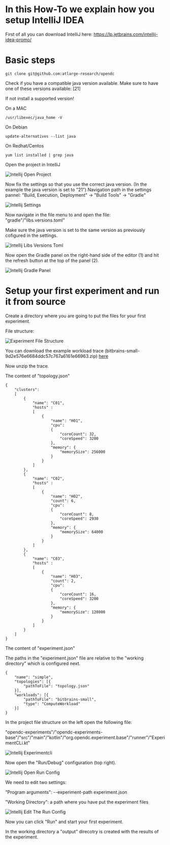 

# In this How-To we explain how you setup IntelliJ IDEA

First of all you can download IntelliJ here: https://lp.jetbrains.com/intellij-idea-promo/

# Basic steps

```
git clone git@github.com:atlarge-research/opendc
```

Check if you have a compatible java version available. Make sure to have one of these versions available: [21]

If not install a supported version!

On a MAC

```
/usr/libexec/java_home -V
```

On Debian

```
update-alternatives --list java
```

On Redhat/Centos

```
yum list installed | grep java
```


Open the project in IntelliJ

![Intellij Open Project](img/intellij_open_project.png)

Now fix the settings so that you use the correct java version. (In the example the java version is set to "21")
Navigation path in the settings pannel: "Build, Execution, Deployment" -> "Build Tools" -> "Gradle"

![Intellij Settings](img/intellij_settings.png)

Now navigate in the file menu to and open the file: "gradle"/"libs.versions.toml"

Make sure the java version is set to the same version as previously cofigured in the settings.

![Intellij Libs Versions Toml](img/intellij_libs_versions_toml.png)


Now open the Gradle panel on the right-hand side of the editor (1) and hit the refresh button at the top of the panel (2).

![Intellij Gradle Panel](img/intellij_gradle_panel.png)


# Setup your first experiment and run it from source


Create a directory where you are going to put the files for your first experiment.

File structure:

![Experiment File Structure](img/experiment_file_structure.png)

You can download the example workload trace (bitbrains-small-9d2e576e6684ddc57c767a6161e66963.zip) [here](https://atlarge-research.github.io/opendc/assets/files/bitbrains-small-9d2e576e6684ddc57c767a6161e66963.zip)

Now unzip the trace.

The content of "topology.json"

```
{
    "clusters":
    [
        {
            "name": "C01",
            "hosts" :
            [
                {
                    "name": "H01",
                    "cpu":
                    {
                        "coreCount": 32,
                        "coreSpeed": 3200
                    },
                    "memory": {
                        "memorySize": 256000
                    }
                }
            ]
        },
        {
            "name": "C02",
            "hosts" :
            [
                {
                    "name": "H02",
                    "count": 6,
                    "cpu":
                    {
                        "coreCount": 8,
                        "coreSpeed": 2930
                    },
                    "memory": {
                        "memorySize": 64000
                    }
                }
            ]
        },
        {
            "name": "C03",
            "hosts" :
            [
                {
                    "name": "H03",
                    "count": 2,
                    "cpu":
                    {
                        "coreCount": 16,
                        "coreSpeed": 3200
                    },
                    "memory": {
                        "memorySize": 128000
                    }
                }
            ]
        }
    ]
}
```

The content of "experiment.json"

The paths in the "experiment.json" file are relative to the "working directory" which is configured next.


```
{
    "name": "simple",
    "topologies": [{
        "pathToFile": "topology.json"
	}],
    "workloads": [{
        "pathToFile": "bitbrains-small",
        "type": "ComputeWorkload"
    }]
}
```

In the project file structure on the left open the following file:

"opendc-experiments"/"opendc-experiments-base"/"src"/"main"/"kotlin"/"org.opendc.experiment.base"/"runner"/"ExperimentCLi.kt"

![Intellij Experimentcli](img/Intellij_experimentcli.png)

Now open the "Run/Debug" configuration (top right).

![Intellij Open Run Config](img/intellij_open_run_config.png)

We need to edit two settings:

"Program arguments": --experiment-path experiment.json

"Working Directory": a path where you have put the experiment files

![Intellij Edit The Run Config](img/intellij_edit_the_run_config.png)

Now you can click "Run" and start your first experiment.

In the working directory a "output" direcotry is created with the results of the experiment.

